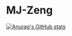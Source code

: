 # MJ-Zeng
[![Anurag's GitHub stats](https://github-readme-stats.vercel.app/api?username=MJ-Zeng)](https://github.com/anuraghazra/github-readme-stats)
